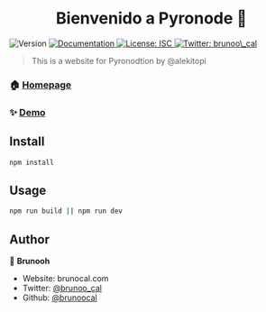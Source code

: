 <h1 align="center">Bienvenido a Pyronode 👋</h1>
<p>
  <img alt="Version" src="https://img.shields.io/badge/version-1.0.0-blue.svg?cacheSeconds=2592000" />
  <a href="https://github.com/brunoocal/pyronode" target="_blank">
    <img alt="Documentation" src="https://img.shields.io/badge/documentation-yes-brightgreen.svg" />
  </a>
  <a href="#" target="_blank">
    <img alt="License: ISC" src="https://img.shields.io/badge/License-ISC-yellow.svg" />
  </a>
  <a href="https://twitter.com/brunoo\_cal" target="_blank">
    <img alt="Twitter: brunoo\_cal" src="https://img.shields.io/twitter/follow/brunoo\_cal.svg?style=social" />
  </a>
</p>

> This is a website for Pyronodtion by @alekitopi

### 🏠 [Homepage](https://github.com/brunoocal/pyronode)

### ✨ [Demo](https://pyronode.com)

## Install

```sh
npm install
```

## Usage

```sh
npm run build || npm run dev
```


## Author

👤 **Brunooh**

* Website: brunocal.com
* Twitter: [@brunoo\_cal](https://twitter.com/brunoo_cal)
* Github: [@brunoocal](https://github.com/brunoocal)
